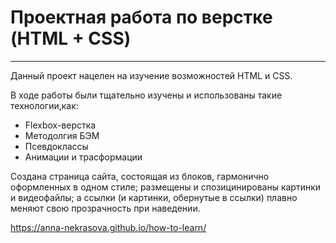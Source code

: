 # Проектная работа по верстке (HTML + CSS)
---
Данный проект нацелен на изучение возможностей HTML и CSS.

В ходе работы были тщательно изучены и использованы такие технологии,как:
* Flexbox-верстка
* Методолгия БЭМ
* Псевдоклассы
* Анимации и трасформации

Создана страница сайта, состоящая из блоков, гармонично оформленных в одном стиле; размещены и спозицинированы картинки и видеофайлы; а ссылки (и картинки, обернутые в ссылки) плавно меняют свою прозрачность при наведении.

https://anna-nekrasova.github.io/how-to-learn/
